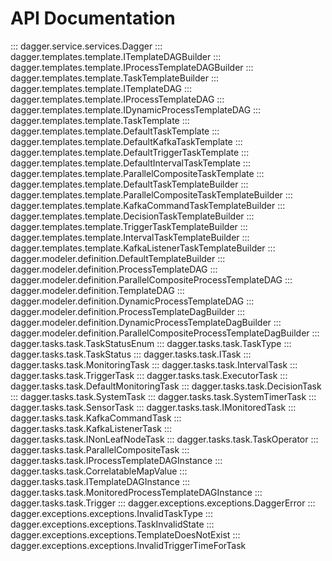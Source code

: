 
# API Documentation

::: dagger.service.services.Dagger
::: dagger.templates.template.ITemplateDAGBuilder
::: dagger.templates.template.IProcessTemplateDAGBuilder
::: dagger.templates.template.TaskTemplateBuilder
::: dagger.templates.template.ITemplateDAG
::: dagger.templates.template.IProcessTemplateDAG
::: dagger.templates.template.IDynamicProcessTemplateDAG
::: dagger.templates.template.TaskTemplate
::: dagger.templates.template.DefaultTaskTemplate
::: dagger.templates.template.DefaultKafkaTaskTemplate
::: dagger.templates.template.DefaultTriggerTaskTemplate
::: dagger.templates.template.DefaultIntervalTaskTemplate
::: dagger.templates.template.ParallelCompositeTaskTemplate
::: dagger.templates.template.DefaultTaskTemplateBuilder
::: dagger.templates.template.ParallelCompositeTaskTemplateBuilder
::: dagger.templates.template.KafkaCommandTaskTemplateBuilder
::: dagger.templates.template.DecisionTaskTemplateBuilder
::: dagger.templates.template.TriggerTaskTemplateBuilder
::: dagger.templates.template.IntervalTaskTemplateBuilder
::: dagger.templates.template.KafkaListenerTaskTemplateBuilder
::: dagger.modeler.definition.DefaultTemplateBuilder
::: dagger.modeler.definition.ProcessTemplateDAG
::: dagger.modeler.definition.ParallelCompositeProcessTemplateDAG
::: dagger.modeler.definition.TemplateDAG
::: dagger.modeler.definition.DynamicProcessTemplateDAG
::: dagger.modeler.definition.ProcessTemplateDagBuilder
::: dagger.modeler.definition.DynamicProcessTemplateDagBuilder
::: dagger.modeler.definition.ParallelCompositeProcessTemplateDagBuilder
::: dagger.tasks.task.TaskStatusEnum
::: dagger.tasks.task.TaskType
::: dagger.tasks.task.TaskStatus
::: dagger.tasks.task.ITask
::: dagger.tasks.task.MonitoringTask
::: dagger.tasks.task.IntervalTask
::: dagger.tasks.task.TriggerTask
::: dagger.tasks.task.ExecutorTask
::: dagger.tasks.task.DefaultMonitoringTask
::: dagger.tasks.task.DecisionTask
::: dagger.tasks.task.SystemTask
::: dagger.tasks.task.SystemTimerTask
::: dagger.tasks.task.SensorTask
::: dagger.tasks.task.IMonitoredTask
::: dagger.tasks.task.KafkaCommandTask
::: dagger.tasks.task.KafkaListenerTask
::: dagger.tasks.task.INonLeafNodeTask
::: dagger.tasks.task.TaskOperator
::: dagger.tasks.task.ParallelCompositeTask
::: dagger.tasks.task.IProcessTemplateDAGInstance
::: dagger.tasks.task.CorrelatableMapValue
::: dagger.tasks.task.ITemplateDAGInstance
::: dagger.tasks.task.MonitoredProcessTemplateDAGInstance
::: dagger.tasks.task.Trigger
::: dagger.exceptions.exceptions.DaggerError
::: dagger.exceptions.exceptions.InvalidTaskType
::: dagger.exceptions.exceptions.TaskInvalidState
::: dagger.exceptions.exceptions.TemplateDoesNotExist
::: dagger.exceptions.exceptions.InvalidTriggerTimeForTask
